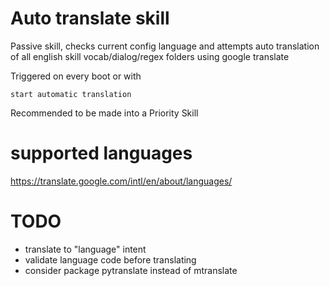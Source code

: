 # Auto translate skill

Passive skill, checks current config language and attempts auto translation of all english skill vocab/dialog/regex folders using google translate

Triggered on every boot or with

    start automatic translation

Recommended to be made into a Priority Skill

# supported languages

https://translate.google.com/intl/en/about/languages/

# TODO

- translate to "language" intent
- validate language code before translating
- consider package pytranslate instead of mtranslate